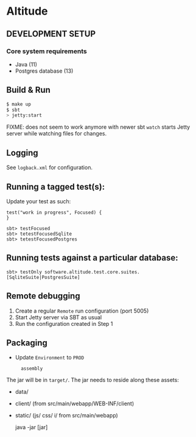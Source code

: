 # Altitude #

## DEVELOPMENT SETUP

### Core system requirements

* Java (11)
* Postgres database (13)

## Build & Run

```sh
$ make up
$ sbt
> jetty:start
```

FIXME: does not seem to work anymore with newer sbt
`watch` starts Jetty server while watching files for changes. 

## Logging

See `logback.xml` for configuration.

## Running a tagged test(s):
Update your test as such:

```
test("work in progress", Focused) {
}
```
    sbt> testFocused
    sbt> tetestFocusedSqlite
    sbt> tetestFocusedPostgres

## Running tests against a particular database:

    sbt> testOnly software.altitude.test.core.suites.[SqliteSuite|PostgresSuite]

## Remote debugging

1. Create a regular `Remote` run configuration (port 5005)
2. Start Jetty server via SBT as usual
3. Run the configuration created in Step 1

## Packaging
* Update `Environment` to `PROD`

        assembly

The jar will be in `target/`. The jar needs to reside along these assets:

* data/
* client/ (from src/main/webapp/WEB-INF/client)
* static/ (js/ css/ i/ from src/main/webapp)


    java -jar [jar]
